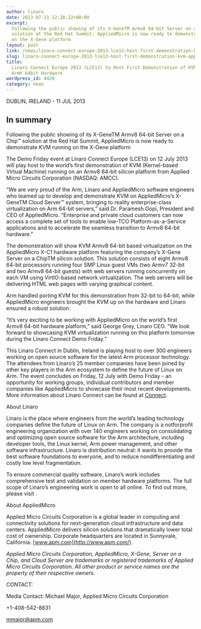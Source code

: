 ```yaml
---
author: linaro
date: 2013-07-11 12:28:22+00:00
excerpt:
  Following the public showing of its X­-GeneTM Armv8 64­-bit Server on a Chip™
  solution at the Red Hat Summit, AppliedMicro is now ready to demonstrate KVM running
  on the X-Gene platform
layout: post
link: /news/linaro-connect-europe-2013-lce13-host-first-demonstration-kvm-appliedmicros-arm-64%c2%adbit-hardware/
slug: linaro-connect-europe-2013-lce13-host-first-demonstration-kvm-appliedmicros-arm-64%c2%adbit-hardware
title:
  Linaro Connect Europe 2013 (LCE13) to Host First Demonstration of KVM on AppliedMicro’s
  Arm® 64­bit Hardware
wordpress_id: 4428
category: news
---
```


DUBLIN, IRELAND - 11 JUL 2013

## In summary

Following the public showing of its X­-GeneTM Armv8 64­-bit Server on a Chip™ solution at the Red Hat Summit, AppliedMicro is now ready to demonstrate KVM running on the X-Gene platform

The Demo Friday event at Linaro Connect Europe (LCE13) on 12 July 2013 will play host to the world’s first demonstration of KVM (Kernel-based Virtual Machine) running on an Armv8 64-­bit silicon platform from Applied Micro Circuits Corporation (NASDAQ: AMCC).

“We are very proud of the Arm, Linaro and AppliedMicro software engineers who teamed up to develop and demonstrate KVM on AppliedMicro’s X-GeneTM Cloud Server™ system, bringing to reality enterprise-class virtualization on Arm 64-bit servers,” said Dr. Paramesh Gopi, President and CEO of AppliedMicro. “Enterprise and private cloud customers can now access a complete set of tools to enable low-TCO Platform-as-a-Service applications and to accelerate the seamless transition to Armv8 64-bit hardware.”

The demonstration will show KVM Armv8 64-­bit based virtualization on the AppliedMicro X-­C1 hardware platform featuring the company’s X-Gene Server on a ChipTM silicon solution. This solution consists of eight Armv8 64-­bit processors running four SMP Linux guest VMs (two Armv7 32­-bit and two Armv8 64-­bit guests) with web servers running concurrently on each VM using VirtIO-based network virtualization. The web servers will be delivering HTML web pages with varying graphical content.

Arm handled porting KVM for this demonstration from 32-­bit to 64­-bit, while AppliedMicro engineers brought the KVM up on the hardware and Linaro ensured a robust solution.

“It’s very exciting to be working with AppliedMicro on the world’s first Armv8 64­-bit hardware platform,” said George Grey, Linaro CEO. “We look forward to showcasing KVM virtualization running on this platform tomorrow during the Linaro Connect Demo Friday.”

This Linaro Connect in Dublin, Ireland is playing host to over 300 engineers working on open source software for the latest Arm processor technology. The attendees from Linaro’s 25 member companies have been joined by other key players in the Arm ecosystem to define the future of Linux on Arm. The event concludes on Friday, 12 July with Demo Friday ­- an opportunity for working groups, individual contributors and member companies like AppliedMicro to showcase their most recent developments. More information about Linaro Connect can be found at [Connect](https://connect.linaro.org).

About Linaro

Linaro is the place where engineers from the world’s leading technology companies define the future of Linux on Arm. The company is a not­for­profit engineering organization with over 140 engineers working on consolidating and optimizing open source software for the Arm architecture, including developer tools, the Linux kernel, Arm power management, and other software infrastructure. Linaro is distribution neutral: it wants to provide the best software foundations to everyone, and to reduce non­differentiating and costly low level fragmentation.

To ensure commercial quality software, Linaro’s work includes comprehensive test and validation on member hardware platforms. The full scope of Linaro’s engineering work is open to all online. To find out more, please visit .

About AppliedMicro

Applied Micro Circuits Corporation is a global leader in computing and connectivity solutions for next-generation cloud infrastructure and data centers. AppliedMicro delivers silicon solutions that dramatically lower total cost of ownership. Corporate headquarters are located in Sunnyvale, California. [www.apm.com](http://www.apm.com/).

_Applied Micro Circuits Corporation, AppliedMicro, X-Gene, Server on a Chip, and Cloud Server are trademarks or registered trademarks of Applied Micro Circuits Corporation. All other product or service names are the property of their respective owners._

CONTACT:

Media Contact: Michael Major, Applied Micro Circuits Corporation

+1-408-542-8831

[mmajor@apm.com](mailto:mmajor@apm.com)

